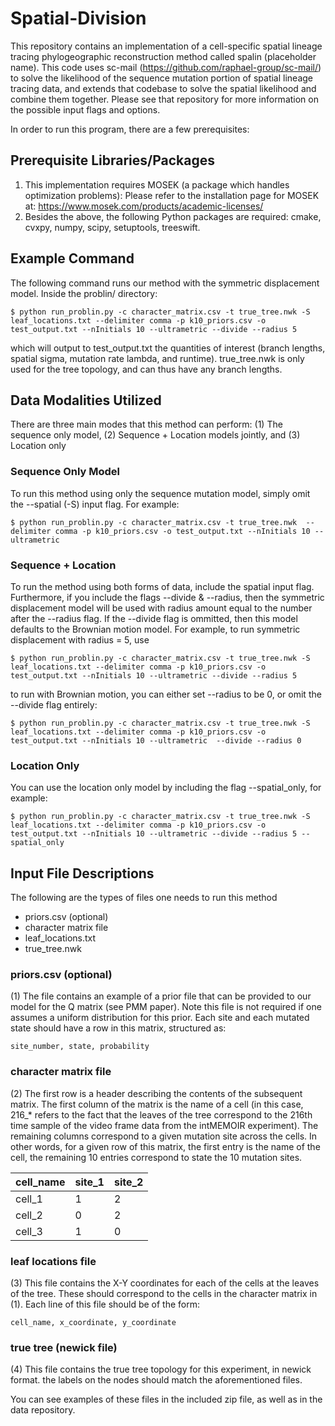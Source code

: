 # Spatial-Division

This repository contains an implementation of a cell-specific spatial lineage tracing phylogeographic reconstruction method called spalin (placeholder name). This code uses sc-mail (https://github.com/raphael-group/sc-mail/) to solve the likelihood of the sequence mutation portion of spatial lineage tracing data, and extends that codebase to solve the spatial likelihood and combine them together. Please see that repository for more information on the possible input flags and options.

In order to run this program, there are a few prerequisites:

## Prerequisite Libraries/Packages
1. This implementation requires MOSEK (a package which handles optimization problems): Please refer to the installation page for MOSEK at: https://www.mosek.com/products/academic-licenses/
2. Besides the above, the following Python packages are required: cmake, cvxpy, numpy, scipy, setuptools, treeswift.

   
## Example Command 
The following command runs our method with the symmetric displacement model. Inside the problin/ directory:
```
$ python run_problin.py -c character_matrix.csv -t true_tree.nwk -S leaf_locations.txt --delimiter comma -p k10_priors.csv -o test_output.txt --nInitials 10 --ultrametric --divide --radius 5
```
which will output to test_output.txt the quantities of interest (branch lengths, spatial sigma, mutation rate lambda, and runtime). true_tree.nwk is only used for the tree topology, and can thus have any branch lengths. 

## Data Modalities Utilized 
There are three main modes that this method can perform: (1) The sequence only model, (2) Sequence + Location models jointly, and (3) Location only 


### Sequence Only Model
To run this method using only the sequence mutation model, simply omit the --spatial (-S) input flag. For example: 
```
$ python run_problin.py -c character_matrix.csv -t true_tree.nwk  --delimiter comma -p k10_priors.csv -o test_output.txt --nInitials 10 --ultrametric
```

### Sequence + Location
To run the method using both forms of data, include the spatial input flag. Furthermore, if you include the flags --divide & --radius, then the symmetric displacement model will be used with radius amount equal to the number after the --radius flag. If the --divide flag is ommitted, then this model defaults to the Brownian motion model. For example, to run symmetric displacement with radius = 5, use
```
$ python run_problin.py -c character_matrix.csv -t true_tree.nwk -S leaf_locations.txt --delimiter comma -p k10_priors.csv -o test_output.txt --nInitials 10 --ultrametric --divide --radius 5
```

to run with Brownian motion, you can either set --radius to be 0, or omit the --divide flag entirely: 
```
$ python run_problin.py -c character_matrix.csv -t true_tree.nwk -S leaf_locations.txt --delimiter comma -p k10_priors.csv -o test_output.txt --nInitials 10 --ultrametric  --divide --radius 0
```

### Location Only
You can use the location only model by including the flag --spatial_only, for example:
```
$ python run_problin.py -c character_matrix.csv -t true_tree.nwk -S leaf_locations.txt --delimiter comma -p k10_priors.csv -o test_output.txt --nInitials 10 --ultrametric --divide --radius 5 --spatial_only
```


## Input File Descriptions
The following are the types of files one needs to run this method

- priors.csv (optional)
- character matrix file
- leaf_locations.txt
- true_tree.nwk

### priors.csv (optional)
(1) The file contains an example of a prior file that can be provided to our model for the Q matrix (see PMM paper). Note this file is not required if one assumes a uniform distribution for this prior. Each site and each mutated state should have a row in this matrix, structured as:

```
site_number, state, probability 
```

### character matrix file
(2) The first row is a header describing the contents of the subsequent matrix. The first column of the matrix is the name of a cell (in this case, 216_* refers to the fact that the leaves of the tree correspond to the 216th time sample of the video frame data from the intMEMOIR experiment). The remaining columns correspond to a given mutation site across the cells. In other words, for a given row of this matrix, the first entry is the name of the cell, the remaining 10 entries correspond to state the 10 mutation sites. 

| cell_name  | site_1 | site_2 |
| ------------- | ------------- | ------------- |
| cell_1  | 1  | 2  |
| cell_2  | 0  | 2  |
| cell_3  | 1  | 0  |

### leaf locations file 
(3) This file contains the X-Y coordinates for each of the cells at the leaves of the tree. These should correspond to the cells in the character matrix in (1). Each line of this file should be of the form:

```
cell_name, x_coordinate, y_coordinate
```

### true tree (newick file)
(4) This file contains the true tree topology for this experiment, in newick format. the labels on the nodes should match the aforementioned files. 

You can see examples of these files in the included zip file, as well as in the data repository. 
